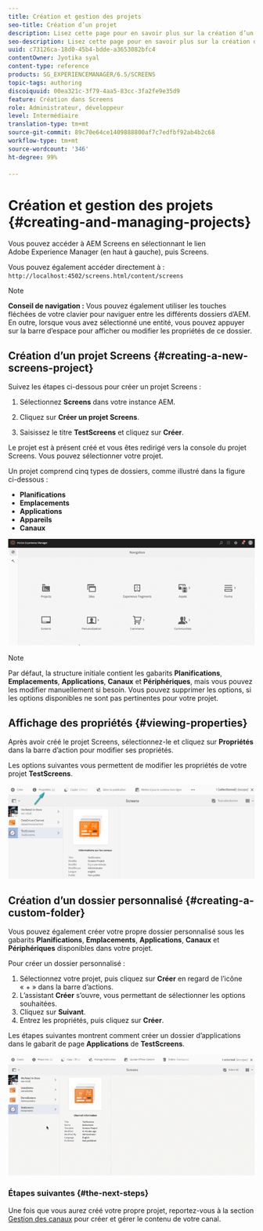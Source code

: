 ```yaml
---
title: Création et gestion des projets
seo-title: Création d’un projet
description: Lisez cette page pour en savoir plus sur la création d’un projet Screens.
seo-description: Lisez cette page pour en savoir plus sur la création d’un projet Screens.
uuid: c73126ca-18d0-45b4-bdde-a3653082bfc4
contentOwner: Jyotika syal
content-type: reference
products: SG_EXPERIENCEMANAGER/6.5/SCREENS
topic-tags: authoring
discoiquuid: 00ea321c-3f79-4aa5-83cc-3fa2fe9e35d9
feature: Création dans Screens
role: Administrateur, développeur
level: Intermédiaire
translation-type: tm+mt
source-git-commit: 89c70e64ce1409888800af7c7edfbf92ab4b2c68
workflow-type: tm+mt
source-wordcount: '346'
ht-degree: 99%

---
```



# Création et gestion des projets {#creating-and-managing-projects}

Vous pouvez accéder à AEM Screens en sélectionnant le lien Adobe Experience Manager (en haut à gauche), puis Screens.

Vous pouvez également accéder directement à : `http://localhost:4502/screens.html/content/screens`


>[!NOTE]
>**Conseil de navigation :**
>Vous pouvez également utiliser les touches fléchées de votre clavier pour naviguer entre les différents dossiers d’AEM. En outre, lorsque vous avez sélectionné une entité, vous pouvez appuyer sur la barre d’espace pour afficher ou modifier les propriétés de ce dossier.

## Création d’un projet Screens  {#creating-a-new-screens-project}

Suivez les étapes ci-dessous pour créer un projet Screens :

1. Sélectionnez **Screens** dans votre instance AEM.

1. Cliquez sur **Créer un projet Screens**.

1. Saisissez le titre **TestScreens** et cliquez sur **Créer**.

Le projet est à présent créé et vous êtes redirigé vers la console du projet Screens. Vous pouvez sélectionner votre projet.

Un projet comprend cinq types de dossiers, comme illustré dans la figure ci-dessous :

* **Planifications**
* **Emplacements**
* **Applications**
* **Appareils**
* **Canaux**

![player1](assets/create-project.gif)

>[!NOTE]
>
>Par défaut, la structure initiale contient les gabarits **Planifications**, **Emplacements**, **Applications**, **Canaux** et **Périphériques**, mais vous pouvez les modifier manuellement si besoin. Vous pouvez supprimer les options, si les options disponibles ne sont pas pertinentes pour votre projet.


## Affichage des propriétés {#viewing-properties}

Après avoir créé le projet Screens, sélectionnez-le et cliquez sur **Propriétés** dans la barre d’action pour modifier ses propriétés.

Les options suivantes vous permettent de modifier les propriétés de votre projet **TestScreens**.

![image](assets/create-project2.png)


## Création d’un dossier personnalisé {#creating-a-custom-folder}

Vous pouvez également créer votre propre dossier personnalisé sous les gabarits **Planifications**, **Emplacements**, **Applications**, **Canaux** et **Périphériques** disponibles dans votre projet.

Pour créer un dossier personnalisé :

1. Sélectionnez votre projet, puis cliquez sur **Créer** en regard de l’icône « + » dans la barre d’actions.
1. L’assistant **Créer** s’ouvre, vous permettant de sélectionner les options souhaitées.
1. Cliquez sur **Suivant**.
1. Entrez les propriétés, puis cliquez sur **Créer**.

Les étapes suivantes montrent comment créer un dossier d’applications dans le gabarit de page **Applications** de **TestScreens**.

![player2-1](assets/create-project3.gif)

### Étapes suivantes {#the-next-steps}

Une fois que vous aurez créé votre propre projet, reportez-vous à la section [Gestion des canaux](managing-channels.md) pour créer et gérer le contenu de votre canal.


